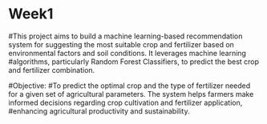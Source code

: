 # Week1
#This project aims to build a machine learning-based recommendation system for suggesting the most suitable crop and fertilizer based on environmental factors and soil conditions. It leverages machine learning #algorithms, particularly Random Forest Classifiers, to predict the best crop and fertilizer combination.

#Objective:
#To predict the optimal crop and the type of fertilizer needed for a given set of agricultural parameters. The system helps farmers make informed decisions regarding crop cultivation and fertilizer application, #enhancing agricultural productivity and sustainability.
